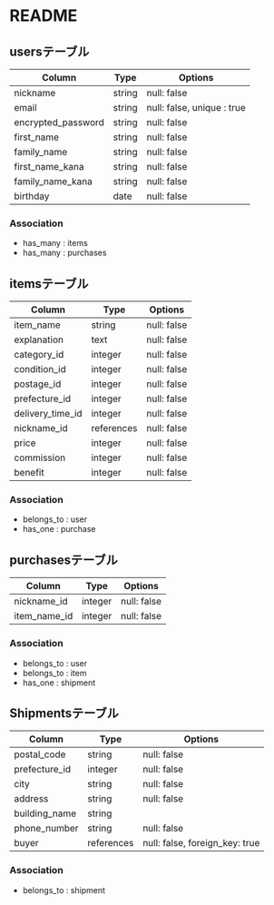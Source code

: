 # README

## usersテーブル

| Column                | Type     | Options     |
| --------------------- | -------- | ----------- |
| nickname              | string   | null: false |
| email                 | string   | null: false, unique : true |
| encrypted_password    | string   | null: false |
| first_name            | string   | null: false |
| family_name           | string   | null: false |
| first_name_kana       | string   | null: false |
| family_name_kana      | string   | null: false |
| birthday              | date     | null: false |

### Association

- has_many : items
- has_many : purchases


## itemsテーブル

| Column                | Type       | Options     |
| --------------------- | ---------- | ----------- |
| item_name             | string     | null: false |
| explanation           | text       | null: false |
| category_id           | integer    | null: false |
| condition_id          | integer    | null: false |
| postage_id            | integer    | null: false |
| prefecture_id         | integer    | null: false |
| delivery_time_id      | integer    | null: false |
| nickname_id           | references | null: false |
| price                 | integer    | null: false |
| commission            | integer    | null: false |
| benefit               | integer    | null: false |


### Association

- belongs_to : user
- has_one : purchase

## purchasesテーブル

| Column                | Type    | Options     |
| --------------------- | ------- | ----------- |
| nickname_id           | integer | null: false |
| item_name_id          | integer | null: false |



### Association

- belongs_to : user
- belongs_to : item
- has_one : shipment


## Shipmentsテーブル

| Column                | Type    | Options     |
| --------------------- | --------| ------------|
| postal_code           | string  | null: false |
| prefecture_id         | integer | null: false |
| city                  | string  | null: false |
| address               | string  | null: false |
| building_name         | string  |             |
| phone_number          | string  | null: false |
| buyer                 | references  | null: false, foreign_key: true |


### Association
- belongs_to : shipment